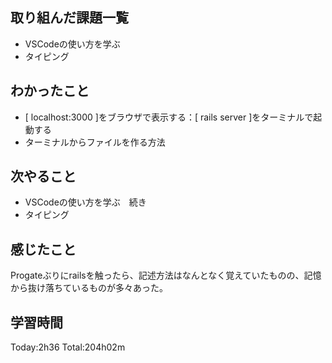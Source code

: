 ## 取り組んだ課題一覧
 - VSCodeの使い方を学ぶ
 - タイピング
## わかったこと
 -  [ localhost:3000 ]をブラウザで表示する：[ rails server ]をターミナルで起動する
 - ターミナルからファイルを作る方法
## 次やること
 - VSCodeの使い方を学ぶ　続き
 - タイピング
## 感じたこと
Progateぶりにrailsを触ったら、記述方法はなんとなく覚えていたものの、記憶から抜け落ちているものが多々あった。
## 学習時間
Today:2h36  Total:204h02m